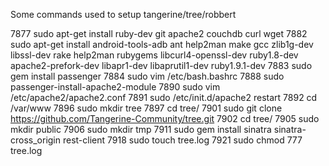 Some commands used to setup tangerine/tree/robbert

 7877  sudo apt-get install ruby-dev git apache2 couchdb curl wget
 7882  sudo apt-get install android-tools-adb ant help2man make gcc zlib1g-dev libssl-dev rake help2man rubygems libcurl4-openssl-dev ruby1.8-dev  apache2-prefork-dev libapr1-dev   libaprutil1-dev ruby1.9.1-dev
 7883  sudo gem install passenger
 7884  sudo vim /etc/bash.bashrc 
 7888  sudo passenger-install-apache2-module
 7890  sudo vim /etc/apache2/apache2.conf 
 7891  sudo /etc/init.d/apache2 restart
 7892  cd /var/www
 7896  sudo mkdir tree
 7897  cd tree/
 7901  sudo git clone https://github.com/Tangerine-Community/tree.git
 7902  cd tree/
 7905  sudo mkdir public
 7906  sudo mkdir tmp
 7911  sudo gem install sinatra sinatra-cross_origin rest-client
 7918  sudo touch tree.log
 7921  sudo chmod 777 tree.log 
 
